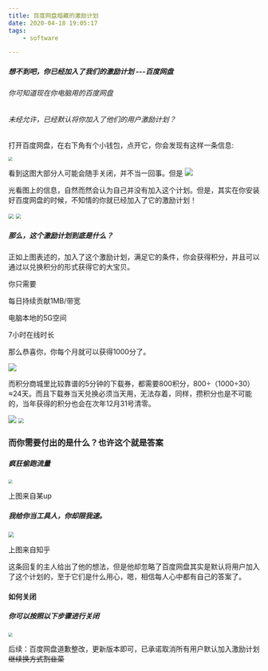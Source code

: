```yaml
---
title: 百度网盘暗藏的激励计划
date: 2020-04-18 19:05:17
tags:
    - software

---
```


#####  想不到吧，你已经加入了我们的激励计划  ---百度网盘

<!--more-->

###### 你可知道现在你电脑用的百度网盘

###### 未经允许，已经默认将你加入了他们的用户激励计划？

打开百度网盘，在右下角有个小钱包，点开它，你会发现有这样一条信息:



<img src="https://file.moetu.org/images/2020/04/18/a020de3326602d589ef208f901e6061a1a56df84b6c8157c596f2064.png" style="zoom: 50%;" />



看到这图大部分人可能会随手关闭，并不当一回事。但是
                                               <img src="https://file.moetu.org/images/2020/04/18/u3928033750423789282fm26gp0eae39280944bfd85.jpg"  />

光看图上的信息，自然而然会认为自己并没有加入这个计划。但是，其实在你安装好百度网盘的时候，不知情的你就已经加入了它的激励计划！

<img src="https://file.moetu.org/images/2020/04/18/_2020041819385438SSed4873c5dac2d263.png" style="zoom: 67%;" />

<img src="https://file.moetu.org/images/2020/04/18/timg_57c6e11f8d83b1f5.png" style="zoom:67%;" />

##### 那么，这个激励计划到底是什么？

正如上图表述的，加入了这个激励计划，满足它的条件，你会获得积分，并且可以通过以兑换积分的形式获得它的大宝贝。

你只需要

每日持续贡献1MB/带宽

电脑本地的5G空间

7小时在线时长

那么恭喜你，你每个月就可以获得1000分了。



![](https://pic.imgdb.cn/item/639d8c21b1fccdcd364da4aa.jpg)



而积分商城里比较靠谱的5分钟的下载券，都需要800积分，800÷（1000÷30）≈24天。而且下载券当天兑换必须当天用，无法存着，同样，攒积分也是不可能的，当年获得的积分也会在次年12月31号清零。

![](https://file.moetu.org/images/2020/04/18/0LXHQ4N1D9I2Vbbd1356e05812f77.png)
<img src="https://file.moetu.org/images/2020/04/18/4c92df7d69308693d.jpg" style="zoom:67%;" />





### 而你需要付出的是什么？也许这个就是答案

##### 疯狂偷跑流量

<img src="https://file.moetu.org/images/2020/04/18/3686c1c21a93e69b2.png" style="zoom: 50%;" />

上图来自某up

##### 我给你当工具人，你却限我速。

<img src="https://file.moetu.org/images/2020/04/18/_202004182003900SS7977da1d0ab6d477.png" style="zoom:67%;" />

上图来自知乎

这条回复的主人给出了他的想法，但是他却忽略了百度网盘其实是默认将用户加入了这个计划的，至于它们是什么用心，嗯，相信每人心中都有自己的答案了。

#### 如何关闭

##### 你可以按照以下步骤进行关闭

<img src="https://www.z4a.net/images/2020/04/18/2ba1858037e79b579.png" style="zoom: 50%;" />



后续：百度网盘道歉整改，更新版本即可，已承诺取消所有用户默认加入激励计划~~继续换方式割韭菜~~

